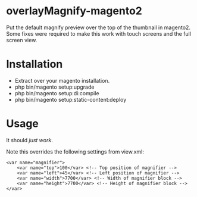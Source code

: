 # overlayMagnify-magento2
Put the default magnify preview over the top of the thumbnail in magento2. Some fixes were required to make this work with touch screens and the full screen view.

# Installation
- Extract over your magento installation.
- php bin/magento setup:upgrade
- php bin/magento setup:di:compile
- php bin/magento setup:static-content:deploy

# Usage
It should _just work_. 

Note this overrides the following settings from view.xml:
```
<var name="magnifier">
	<var name="top">100</var> <!-- Top position of magnifier -->
	<var name="left">45</var> <!-- Left position of magnifier -->
	<var name="width">7700</var> <!-- Width of magnifier block -->
	<var name="height">7700</var> <!-- Height of magnifier block -->
</var>
```
